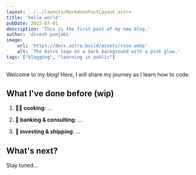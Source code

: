 ```yaml
---
layout: ../../layouts/MarkdownPostLayout.astro
title: 'hello_world'
pubDate: 2022-07-01
description: 'This is the first post of my new blog.'
author: 'divesh punjabi'
image:
    url: 'https://docs.astro.build/assets/rose.webp'
    alt: 'The Astro logo on a dark background with a pink glow.'
tags: ["blogging", "learning in public"]
---
```


Welcome to my blog! Here, I will share my journey as I learn how to code.

## What I've done before (wip)

1. **👨‍🍳 cooking**: ...

2. **👔  banking & consulting**: ...

3. **🚀  investing & shipping**: ...

## What's next?

Stay tuned...
